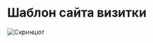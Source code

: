 ﻿# Шаблон сайта визитки

![Скриншот]([https://github.com/wdfwwkkee/zxc/blob/main/_docs/screen.png])

